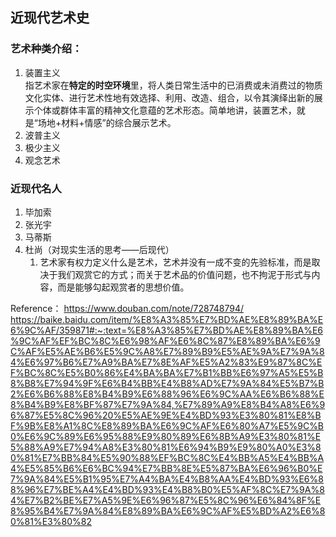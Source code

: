 ## 近现代艺术史
### 艺术种类介绍：
1. 装置主义  
   指艺术家在**特定的时空环境**里，将人类日常生活中的已消费或未消费过的物质文化实体、进行艺术性地有效选择、利用、改造、组合，以令其演绎出新的展示个体或群体丰富的精神文化意蕴的艺术形态。简单地讲，装置艺术，就是“场地+材料+情感”的综合展示艺术。
2. 波普主义
3. 极少主义
4. 观念艺术

### 近现代名人
1. 毕加索
2. 张光宇
3. 马蒂斯
4. 杜尚（对现实生活的思考——后现代）
   1. 艺术家有权力定义什么是艺术，艺术并没有一成不变的先验标准，而是取决于我们观赏它的方式；而关于艺术品的价值问题，也不拘泥于形式与内容，而是能够勾起观赏者的思想价值。


Reference：
https://www.douban.com/note/728748794/
https://baike.baidu.com/item/%E8%A3%85%E7%BD%AE%E8%89%BA%E6%9C%AF/359871#:~:text=%E8%A3%85%E7%BD%AE%E8%89%BA%E6%9C%AF%EF%BC%8C%E6%98%AF%E6%8C%87%E8%89%BA%E6%9C%AF%E5%AE%B6%E5%9C%A8%E7%89%B9%E5%AE%9A%E7%9A%84%E6%97%B6%E7%A9%BA%E7%8E%AF%E5%A2%83%E9%87%8C%EF%BC%8C%E5%B0%86%E4%BA%BA%E7%B1%BB%E6%97%A5%E5%B8%B8%E7%94%9F%E6%B4%BB%E4%B8%AD%E7%9A%84%E5%B7%B2%E6%B6%88%E8%B4%B9%E6%88%96%E6%9C%AA%E6%B6%88%E8%B4%B9%E8%BF%87%E7%9A%84,%E7%89%A9%E8%B4%A8%E6%96%87%E5%8C%96%20%E5%AE%9E%E4%BD%93%E3%80%81%E8%BF%9B%E8%A1%8C%E8%89%BA%E6%9C%AF%E6%80%A7%E5%9C%B0%E6%9C%89%E6%95%88%E9%80%89%E6%8B%A9%E3%80%81%E5%88%A9%E7%94%A8%E3%80%81%E6%94%B9%E9%80%A0%E3%80%81%E7%BB%84%E5%90%88%EF%BC%8C%E4%BB%A5%E4%BB%A4%E5%85%B6%E6%BC%94%E7%BB%8E%E5%87%BA%E6%96%B0%E7%9A%84%E5%B1%95%E7%A4%BA%E4%B8%AA%E4%BD%93%E6%88%96%E7%BE%A4%E4%BD%93%E4%B8%B0%E5%AF%8C%E7%9A%84%E7%B2%BE%E7%A5%9E%E6%96%87%E5%8C%96%E6%84%8F%E8%95%B4%E7%9A%84%E8%89%BA%E6%9C%AF%E5%BD%A2%E6%80%81%E3%80%82